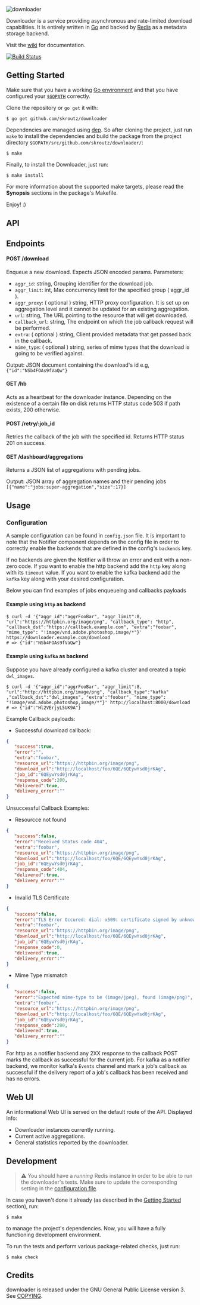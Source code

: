 ![downloader](doc/downloader-service.png)

Downloader is a service providing asynchronous and rate-limited download
capabilities. It is entirely written in [Go](https://golang.org/) and backed by
[Redis](https://redis.io/) as a metadata storage backend.

Visit the [wiki](../../wiki/) for documentation.

[![Build Status](https://travis-ci.com/skroutz/downloader.svg?branch=master)](https://travis-ci.com/skroutz/downloader)

Getting Started
-------------------------------------------------------------------------------

Make sure that you have a working [Go
environment](https://golang.org/doc/install) and that you have configured your
[`$GOPATH`](https://golang.org/doc/code.html#Workspaces) correctly.

Clone the repository or `go get` it with:
```shell
$ go get github.com/skroutz/downloader
```

Dependencies are managed using [dep](https://github.com/golang/dep). So after
cloning the project, just run `make` to install the dependencies and build the
package from the project directory `$GOPATH/src/github.com/skroutz/downloader/`:
```shell
$ make
```

Finally, to install the Downloader, just run:
```shell
$ make install
```

For more information about the supported make targets, please read the
**Synopsis** sections in the package's Makefile.

Enjoy! :)

API
-------------------------------------------------------------------------------

## Endpoints
#### POST /download

Enqueue a new download.
Expects JSON encoded params.
Parameters:

 * `aggr_id`: string, Grouping identifier for the download job.
 * `aggr_limit`: int, Max concurrency limit for the specified group ( aggr_id ).
 * `aggr_proxy`: ( optional ) string, HTTP proxy configuration. It is set up on aggregation level and it cannot be updated for an existing aggregation.
 * `url`: string, The URL pointing to the resource that will get downloaded.
 * `callback_url`: string, The endpoint on which the job callback request will be performed.
 * `extra`: ( optional ) string, Client provided metadata that get passed back in the callback.
 * `mime_type`: ( optional ) string, series of mime types that the download is going to be verified against.

Output: JSON document containing the download's id e.g, `{"id":"NSb4FOAs9fVaQw"}`

#### GET /hb
Acts as a heartbeat for the downloader instance.
Depending on the existence of a certain file on disk returns HTTP status code 503 if path exists, 200 otherwise.

#### POST /retry/:job_id
Retries the callback of the job with the specified id.
Returns HTTP status 201 on success.

#### GET /dashboard/aggregations
Returns a JSON list of aggregations with pending jobs.

Output: JSON array of aggregation names and their pending jobs `[{"name":"jobs:super-aggregation","size":17}]`

## Usage

### Configuration
A sample configuration can be found in `config.json` file.
It is important to note that the Notifier component depends on the config file
in order to correctly enable the backends that are defined in the config's `backends` key.

If no backends are given the Notifier will throw an error and exit with a non-zero code.
If you want to enable the http backend add the `http` key along with its `timeout` value.
If you want to enable the kafka backend add the `kafka` key along with your desired configuration.

Below you can find examples of jobs enqueueing and callbacks payloads

#### Example using `http` as backend

```shell
$ curl -d '{"aggr_id":"aggrFooBar", "aggr_limit":8, "url":"https://httpbin.org/image/png", "callback_type": "http", "callback_dst":"https://callback.example.com", "extra":"foobar", "mime_type": "!image/vnd.adobe.photoshop,image/*"}' https://downloader.example.com/download
# => {"id":"NSb4FOAs9fVaQw"}
```

#### Example using `kafka` as backend
Suppose you have already configured a kafka cluster and created a topic `dwl_images`.
```shell
$ curl -d '{"aggr_id":"aggrFooBar", "aggr_limit":8, "url":"http://httpbin.org/image/png", "callback_type":"kafka" ,"callback_dst":"dwl_images", "extra":"foobar", "mime_type": "!image/vnd.adobe.photoshop,image/*"}' http://localhost:8000/download
# => {"id":"Hl2VErjyL5UK9A"}
```

Example Callback payloads:

 * Successful download callback:

```json
{
   "success":true,
   "error":"",
   "extra":"foobar",
   "resource_url":"https://httpbin.org/image/png",
   "download_url":"http://localhost/foo/6QE/6QEywYsd0jrKAg",
   "job_id":"6QEywYsd0jrKAg",
   "response_code":200,
   "delivered":true,
   "delivery_error":""
}
```

Unsuccessful Callback Examples:

 * Resourcce not found

```json
{
   "success":false,
   "error":"Received Status code 404",
   "extra":"foobar",
   "resource_url":"https://httpbin.org/image/png",
   "download_url":"http://localhost/foo/6QE/6QEywYsd0jrKAg",
   "job_id":"6QEywYsd0jrKAg",
   "response_code":404,
   "delivered":true,
   "delivery_error":""
}
```

* Invalid TLS Certificate

```json
{
   "success":false,
   "error":"TLS Error Occured: dial: x509: certificate signed by unknown authority",
   "extra":"foobar",
   "resource_url":"https://httpbin.org/image/png",
   "download_url":"http://localhost/foo/6QE/6QEywYsd0jrKAg",
   "job_id":"6QEywYsd0jrKAg",
   "response_code":0,
   "delivered":true,
   "delivery_error":""
}
```

* Mime Type mismatch

```json
{
   "success":false,
   "error":"Expected mime-type to be (image/jpeg), found (image/png)",
   "extra":"foobar",
   "resource_url":"https://httpbin.org/image/png",
   "download_url":"http://localhost/foo/6QE/6QEywYsd0jrKAg",
   "job_id":"6QEywYsd0jrKAg",
   "response_code":200,
   "delivered":true,
   "delivery_error":""
}
```

For http as a notifier backend any 2XX response to the callback POST marks the callback as successful for the current job.
For kafka as a notifier backend, we monitor kafka's `Events` channel and mark a job's callback as successful if the delivery report
of a job's callback has been received and has no errors.

Web UI
------------------------------------------------------------------------------

An informational Web UI is served on the default route of the API.
Displayed Info:
* Downloader instances currently running.
* Current active aggregations.
* General statistics reported by the downloader.

Development
-------------------------------------------------------------------------------

> :warning: You should have a *running* Redis instance in order to be able to
> run the downloader's tests. Make sure to update the corresponding setting in
> the [configuration file](config.test.json).

In case you haven't done it already (as described in the [Getting
Started](#getting-started) section), run:
```shell
$ make
```
to manage the project's dependencies. Now, you will have a fully functioning
development environment.

To run the tests and perform various package-related checks, just run:
```shell
$ make check
```

Credits
-------------------------------------------------
downloader is released under the GNU General Public License version 3. See [COPYING](COPYING).
